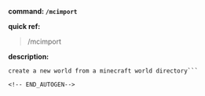 <!-- BEGIN_AUTOGEN: do NOT edit in this block -->

**command: `/mcimport`**

**quick ref:**
> /mcimport

**description:**

```
create a new world from a minecraft world directory```

<!-- END_AUTOGEN-->
